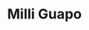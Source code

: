 ---
pid: LLP542
title: Milli Guapo
location_transcription: Dubai
zipcode: NJ08060
outside_phl: Mt Holly NJ
neighborhood: 
age: '17'
age_range: 13-19
instagram: 
image_file_name: LLP_542.jpg
proposal_transcription: 
topic: Animals
topic_summary: '0'
type: Other No Form
keywords_other: penguins, camels, dubai, UAE, united arab emirates
credit: A'Ron Guegay
image_labels: 
twitter: 
facebook: 
permalink: "/monuments/llp542/"
layout: item-page
---